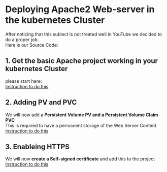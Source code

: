 
# Deploying Apache2 Web-server in the kubernetes Cluster
After noticing that this sublect is not treated well in YouTube we decided to do a proper job.\
Here is our Source Code:

## 1. Get the basic Apache project working in your kubernetes Cluster
please start here: \
[Instruction to do this](https://github.com/nic0michael/Apache2-in-K3S/tree/master/original-working-project)

## 2. Adding PV and PVC
We will now add a **Persistent Volume PV and a Persistent Volume Claim PVC** \
This is required to have a permanent storage of the Web Server Content
[Instruction to do this](https://github.com/nic0michael/Apache2-in-K3S/tree/master/using-pv-and-pvc)

## 3. Enableing HTTPS
We will now **create a Self-signed certificate** and add this to the project \
[Instruction to do this](https://github.com/nic0michael/Apache2-in-K3S/tree/master/apache-withSelf-signed-cert)
